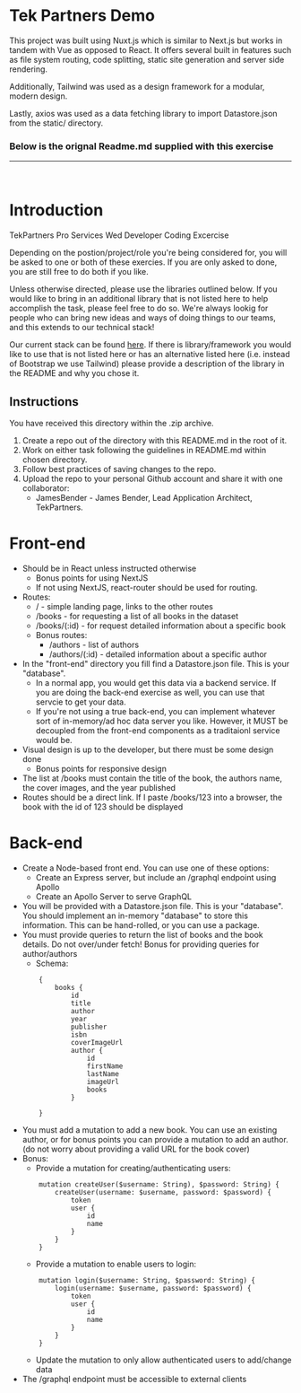 # Tek Partners Demo

This project was built using Nuxt.js which is similar to Next.js but works in tandem with Vue as opposed to React.  It offers several built in features such as file system routing, code splitting, static site generation and server side rendering.  

Additionally, Tailwind was used as a design framework for a modular, modern design.

Lastly, axios was used as a data fetching library to import Datastore.json from the static/ directory.
<br>

### Below is the orignal Readme.md supplied with this exercise

***
<br>

# Introduction 
TekPartners Pro Services Wed Developer Coding Excercise<br>

Depending on the postion/project/role you're being considered for, you will be asked to one or both of these exercies. If you are only asked to done, you are still free to do both if you like.<br>

Unless otherwise directed, please use the libraries outlined below. If you would like to bring in an additional library that is not listed here to help accomplish the task, please feel free to do so. We're always lookig for people who can bring new ideas and ways of doing things to our teams, and this extends to our technical stack!<br>

Our current stack can be found [here](https://stackshare.io/jamesbender/v1/main). If there is library/framework you would like to use that is not listed here or has an alternative listed here (i.e. instead of Bootstrap we use Tailwind) please provide a description of the library in the README and why you chose it.

## Instructions
You have received this directory within the .zip archive.

1. Create a repo out of the directory with this README.md in the root of it.
2. Work on either task following the guidelines in README.md within chosen directory.
3. Follow best practices of saving changes to the repo.
4. Upload the repo to your personal Github account and share it with one collaborator:
    * JamesBender - James Bender, Lead Application Architect, TekPartners.

# Front-end
* Should be in React unless instructed otherwise
    *  Bonus points for using NextJS
    * If not using NextJS, react-router should be used for routing.
* Routes:
    * / - simple landing page, links to the other routes
    * /books - for requesting a list of all books in the dataset
    * /books/(:id) - for request detailed information about a specific book
    * Bonus routes:
        * /authors - list of authors
        * /authors/(:id) - detailed information about a specific author
* In the "front-end" directory you fill find a Datastore.json file. This is your "database".
    * In a normal app, you would get this data via a backend service. If you are doing the back-end exercise as well, you can use that servcie to get your data.
    * If you're not using a true back-end, you can implement whatever sort of in-memory/ad hoc data server you like. However, it MUST be decoupled from the front-end components as a traditaionl service would be.
* Visual design is up to the developer, but there must be some design done
    * Bonus points for responsive design
* The list at /books must contain the title of the book, the authors name, the cover images, and the year published
* Routes should be a direct link. If I paste /books/123 into a browser, the book with the id of 123 should be displayed

# Back-end
* Create a Node-based front end. You can use one of these options:
    * Create an Express server, but include an /graphql endpoint using Apollo
    * Create an Apollo Server to serve GraphQL
* You will be provided with a Datastore.json file. This is your "database". You should implement an in-memory "database" to store this information. This can be hand-rolled, or you can use a package. 
* You must provide queries to return the list of books and the book details. Do not over/under fetch! Bonus for providing queries for author/authors
    * Schema:<br>
    ```
        {
            books {
                id
                title
                author
                year
                publisher
                isbn 
                coverImageUrl                
                author {
                    id
                    firstName
                    lastName
                    imageUrl
                    books
                }
            
        }
    ```
* You must add a mutation to add a new book. You can use an existing author, or for bonus points you can provide a mutation to add an author. (do not worry about providing a valid URL for the book cover)
* Bonus:
    * Provide a mutation for creating/authenticating users: 
    ```
        mutation createUser($username: String), $password: String) {
            createUser(username: $username, password: $password) {
                token
                user {
                    id
                    name
                }
            }
        }
    ```
    * Provide a mutation to enable users to login:
    ```
        mutation login($username: String, $password: String) {
            login(username: $username, password: $password) {
                token 
                user {
                    id
                    name
                }
            }
        }
    ```
    * Update the mutation to only allow authenticated users to add/change data
* The /graphql endpoint must be accessible to external clients
